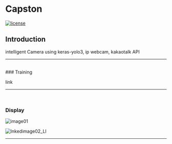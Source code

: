 # Capston

[![license](https://img.shields.io/github/license/mashape/apistatus.svg)](LICENSE)

## Introduction

intelligent Camera using keras-yolo3, ip webcam, kakaotalk API


---
<br>
### Training

link

---
<br>


### Display



![image01](C:\Users\cbdev\Documents\PycharmProjects\Capston\asset\image01.png)

![Inkedimage02_LI](C:\Users\cbdev\Documents\PycharmProjects\Capston\asset\Inkedimage02_LI.jpg)

---
